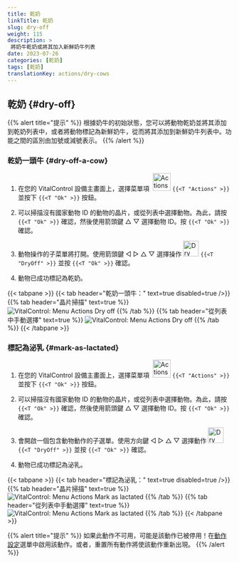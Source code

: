 ```yaml
---
title: 乾奶
linkTitle: 乾奶
slug: dry-off
weight: 115
description: >
 將奶牛乾奶或將其加入新鮮奶牛列表
date: 2023-07-26
categories: [乾奶]
tags: [乾奶]
translationKey: actions/dry-cows
---
```


## 乾奶 {#dry-off}

{{% alert title="提示" %}}
根據奶牛的初始狀態，您可以將動物乾奶並將其添加到乾奶列表中，或者將動物標記為新鮮奶牛，從而將其添加到新鮮奶牛列表中。功能之間的區別由加號或減號表示。
{{% /alert %}}

### 乾奶一頭牛 {#dry-off-a-cow}

1. 在您的 VitalControl 設備主畫面上，選擇菜單項 &nbsp;<img src="/icons/actions.svg" width="40" align="bottom" alt="Actions" /> `{{<T "Actions" >}}` 並按下 `{{<T "Ok" >}}` 按鈕。

2. 可以掃描沒有國家動物 ID 的動物的晶片，或從列表中選擇動物。為此，請按 `{{<T "Ok" >}}` 確認，然後使用箭頭鍵 △ ▽ 選擇動物 ID。按 `{{<T "Ok" >}}` 確認。

3. 動物操作的子菜單將打開。使用箭頭鍵 ◁ ▷ △ ▽ 選擇操作 <img src="/icons/actions/dryoff-plus.svg" width="35" align="bottom" alt="Dry off" /> `{{<T "DryOff" >}}` 並按 `{{<T "Ok" >}}` 確認。

4. 動物已成功標記為乾奶。

{{< tabpane >}}
{{< tab header="乾奶一頭牛：" text=true disabled=true />}}
{{% tab header="晶片掃描" text=true %}}
![VitalControl: Menu Actions Dry off](../images/dryoff-scan.png "乾奶一頭牛")
{{% /tab %}}
{{% tab header="從列表中手動選擇" text=true %}}
![VitalControl: Menu Actions Dry off](../images/dryoff.png "乾奶一頭牛")
{{% /tab %}}
{{< /tabpane >}}

### 標記為泌乳 {#mark-as-lactated}

1. 在您的 VitalControl 設備主畫面上，選擇菜單項 &nbsp;<img src="/icons/actions.svg" width="40" align="bottom" alt="Actions" /> `{{<T "Actions" >}}` 並按下 `{{<T "Ok" >}}` 按鈕。

2. 可以掃描沒有國家動物 ID 的動物的晶片，或從列表中選擇動物。為此，請按 `{{<T "Ok" >}}` 確認，然後使用箭頭鍵 △ ▽ 選擇動物 ID。按 `{{<T "Ok" >}}` 確認。


3. 會開啟一個包含動物動作的子選單。使用方向鍵 ◁ ▷ △ ▽ 選擇動作 <img src="/icons/actions/dryoff-minus.svg" width="35" align="bottom" alt="Dry off" /> `{{<T "DryOff" >}}` 並按 `{{<T "Ok" >}}` 確認。

4. 動物已成功標記為泌乳。

{{< tabpane >}}
{{< tab header="標記為泌乳：" text=true disabled=true />}}
{{% tab header="晶片掃描" text=true %}}
![VitalControl: Menu Actions Mark as lactated](../images/lactated-scan.png "標記為泌乳")
{{% /tab %}}
{{% tab header="從列表中手動選擇" text=true %}}
![VitalControl: Menu Actions Mark as lactated](../images/lactated.png "標記為泌乳")
{{% /tab %}}
{{< /tabpane >}}

{{% alert title="提示" %}}
如果此動作不可用，可能是該動作已被停用！在[動作設定](../setting)選單中啟用該動作。或者，重置所有動作將使該動作重新出現。
{{% /alert %}}
